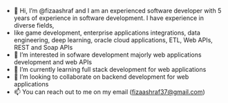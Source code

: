 - 👋 Hi, I’m @fizaashraf and I am an experienced software developer with 5 years of experience in software development. I have experience in diverse fields, 
- like game development, enterprise applications integrations, data engineering, deep learning, oracle cloud applications, ETL, Web APIs, REST and Soap APIs
- 👀 I’m interested in sofware development majorly web applications development and web APIs
- 🌱 I’m currently learning full stack development for web applications
- 💞️ I’m looking to collaborate on backend development for web applications
- 📫 You can reach out to me on my email (fizaashraf37@gmail.com)

<!---
fizaashraf37/fizaashraf37 is a ✨ special ✨ repository because its `README.md` (this file) appears on your GitHub profile.
You can click the Preview link to take a look at your changes.
--->
